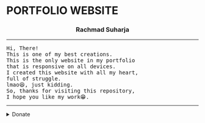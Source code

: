 # PORTFOLIO WEBSITE
<h3 align=center>Rachmad Suharja</h3>
<hr/>
<pre>
Hi, There!
This is one of my best creations. 
This is the only website in my portfolio 
that is responsive on all devices.
I created this website with all my heart, 
full of struggle. 
lmao😆, just kidding.
So, thanks for visiting this repository, 
I hope you like my work😁.
</pre>
<hr/>
<details>
<summary>Donate</summary>
<a href="https://trakteer.id/harjakrepp/tip" target="_blank">
<img id="wse-buttons-preview" src="https://cdn.trakteer.id/images/embed/trbtn-red-1.png" height="36" style="border: 0px; height: 36px;" alt="Trakteer Saya"></a>
</details>
